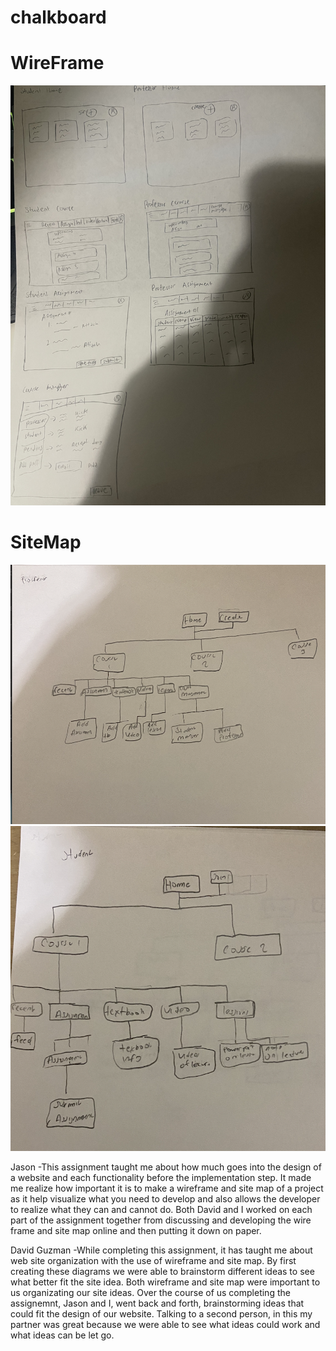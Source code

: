 # chalkboard


# WireFrame
![WireFrame](https://github.com/DavidGuzman1999/chalkboard/blob/main/images/IMG-0692.jpg)

# SiteMap
![SiteMapProfessor](https://github.com/DavidGuzman1999/chalkboard/blob/main/images/siteMapProfessor.png)
![SiteMapStudent](https://github.com/DavidGuzman1999/chalkboard/blob/main/images/siteMapStudent.png)


Jason
-This assignment taught me about how much goes into the design of a website and each functionality before the implementation step.
It made me realize how important it is to make a wireframe and site map of a project as it help visualize what you need to develop and also
allows the developer to realize what they can and cannot do. Both David and I worked on each part of the assignment together from discussing and developing the wire frame
and site map online and then putting it down on paper.

David Guzman 
-While completing this assignment, it has taught me about web site organization with the use of wireframe and site map. By first creating these diagrams
we were able to brainstorm different ideas to see what better fit the site idea. Both wireframe and site map were important to us organizating our site ideas. 
Over the course of us completing the assignemnt, Jason and I, went back and forth, brainstorming ideas that could fit the design of our website. 
Talking to a second person, in this my partner was great because we were able to see what ideas could work and what ideas can be let go.
